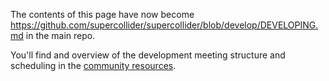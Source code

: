 The contents of this page have now become https://github.com/supercollider/supercollider/blob/develop/DEVELOPING.md in the main repo.

You'll find and overview of the development meeting structure and scheduling in the [community resources](https://github.com/supercollider/supercollider/wiki/Community-channels#developer-meetings).